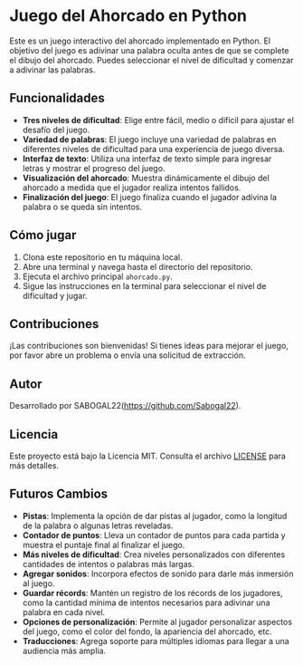 # Juego del Ahorcado en Python

Este es un juego interactivo del ahorcado implementado en Python. El objetivo del juego es adivinar una palabra oculta antes de que se complete el dibujo del ahorcado. Puedes seleccionar el nivel de dificultad y comenzar a adivinar las palabras.

## Funcionalidades

- **Tres niveles de dificultad**: Elige entre fácil, medio o difícil para ajustar el desafío del juego.
- **Variedad de palabras**: El juego incluye una variedad de palabras en diferentes niveles de dificultad para una experiencia de juego diversa.
- **Interfaz de texto**: Utiliza una interfaz de texto simple para ingresar letras y mostrar el progreso del juego.
- **Visualización del ahorcado**: Muestra dinámicamente el dibujo del ahorcado a medida que el jugador realiza intentos fallidos.
- **Finalización del juego**: El juego finaliza cuando el jugador adivina la palabra o se queda sin intentos.

## Cómo jugar

1. Clona este repositorio en tu máquina local.
2. Abre una terminal y navega hasta el directorio del repositorio.
3. Ejecuta el archivo principal `ahorcado.py`.
4. Sigue las instrucciones en la terminal para seleccionar el nivel de dificultad y jugar.

## Contribuciones

¡Las contribuciones son bienvenidas! Si tienes ideas para mejorar el juego, por favor abre un problema o envía una solicitud de extracción.

## Autor

Desarrollado por SABOGAL22(https://github.com/Sabogal22).

## Licencia

Este proyecto está bajo la Licencia MIT. Consulta el archivo [LICENSE](LICENSE) para más detalles.

## Futuros Cambios

- **Pistas**: Implementa la opción de dar pistas al jugador, como la longitud de la palabra o algunas letras reveladas.
- **Contador de puntos**: Lleva un contador de puntos para cada partida y muestra el puntaje final al finalizar el juego.
- **Más niveles de dificultad**: Crea niveles personalizados con diferentes cantidades de intentos o palabras más largas.
- **Agregar sonidos**: Incorpora efectos de sonido para darle más inmersión al juego.
- **Guardar récords**: Mantén un registro de los récords de los jugadores, como la cantidad mínima de intentos necesarios para adivinar una palabra en cada nivel.
- **Opciones de personalización**: Permite al jugador personalizar aspectos del juego, como el color del fondo, la apariencia del ahorcado, etc.
- **Traducciones**: Agrega soporte para múltiples idiomas para llegar a una audiencia más amplia.
